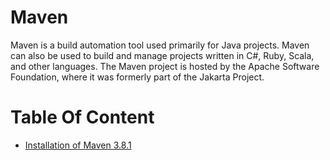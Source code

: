 Maven
=====

Maven is a build automation tool used primarily for Java projects. Maven can also be used to build and manage projects written in C#, Ruby, Scala, and other languages. The Maven project is hosted by the Apache Software Foundation, where it was formerly part of the Jakarta Project.

Table Of Content
================
<!--ts-->
* [Installation of Maven 3.8.1](Maven_installation.md)
<!--te-->
